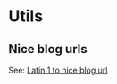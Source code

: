 # Utils

## Nice blog urls
See: [Latin 1 to nice blog url](https://github.com/posmocoop/bike-index/blob/main/utils/latin1_to_url.csv)
